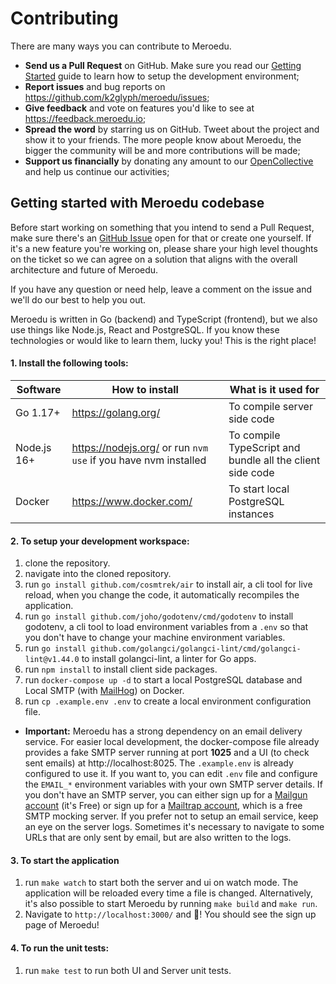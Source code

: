 # Contributing

There are many ways you can contribute to Meroedu.

- **Send us a Pull Request** on GitHub. Make sure you read our [Getting Started](#getting-started-with-meroedu-codebase) guide to learn how to setup the development environment;
- **Report issues** and bug reports on https://github.com/k2glyph/meroedu/issues;
- **Give feedback** and vote on features you'd like to see at https://feedback.meroedu.io;
- **Spread the word** by starring us on GitHub. Tweet about the project and show it to your friends. The more people know about Meroedu, the bigger the community will be and more contributions will be made;
- **Support us financially** by donating any amount to our [OpenCollective](https://opencollective.com/meroedu) and help us continue our activities;

## Getting started with Meroedu codebase

Before start working on something that you intend to send a Pull Request, make sure there's an [GitHub Issue](https://github.com/k2glyph/meroedu/issues) open for that or create one yourself. If it's a new feature you're working on, please share your high level thoughts on the ticket so we can agree on a solution that aligns with the overall architecture and future of Meroedu.

If you have any question or need help, leave a comment on the issue and we'll do our best to help you out.

Meroedu is written in Go (backend) and TypeScript (frontend), but we also use things like Node.js, React and PostgreSQL.
If you know these technologies or would like to learn them, lucky you! This is the right place!

#### 1. Install the following tools:

| Software    | How to install                                                 | What is it used for                                       |
| ----------- | -------------------------------------------------------------- | --------------------------------------------------------- |
| Go 1.17+    | https://golang.org/                                            | To compile server side code                               |
| Node.js 16+ | https://nodejs.org/ or run `nvm use` if you have nvm installed | To compile TypeScript and bundle all the client side code |
| Docker      | https://www.docker.com/                                        | To start local PostgreSQL instances                       |

#### 2. To setup your development workspace:

1. clone the repository.
2. navigate into the cloned repository.
3. run `go install github.com/cosmtrek/air` to install air, a cli tool for live reload, when you change the code, it automatically recompiles the application.
4. run `go install github.com/joho/godotenv/cmd/godotenv` to install godotenv, a cli tool to load environment variables from a `.env` so that you don't have to change your machine environment variables.
5. run `go install github.com/golangci/golangci-lint/cmd/golangci-lint@v1.44.0` to install golangci-lint, a linter for Go apps.
6. run `npm install` to install client side packages.
7. run `docker-compose up -d` to start a local PostgreSQL database and Local SMTP (with [MailHog](https://github.com/mailhog/MailHog)) on Docker.
8. run `cp .example.env .env` to create a local environment configuration file.

- **Important:** Meroedu has a strong dependency on an email delivery service. For easier local development, the docker-compose file already provides
  a fake SMTP server running at port **1025** and a UI (to check sent emails) at http://localhost:8025. The `.example.env` is already
  configured to use it. If you want to, you can edit `.env` file and configure the `EMAIL_*` environment variables with your own SMTP server
  details. If you don't have an SMTP server, you can either sign up for a [Mailgun account](https://www.mailgun.com/) (it's Free) or sign
  up for a [Mailtrap account](https://mailtrap.io), which is a free SMTP mocking server. If you prefer not to setup an email service, keep
  an eye on the server logs. Sometimes it's necessary to navigate to some URLs that are only sent by email, but are also written to the logs.

#### 3. To start the application

1. run `make watch` to start both the server and ui on watch mode. The application will be reloaded every time a file is changed. Alternatively, it's also possible to start Meroedu by running `make build` and `make run`.
2. Navigate to `http://localhost:3000/` and 🎉! You should see the sign up page of Meroedu!

#### 4. To run the unit tests:

1. run `make test` to run both UI and Server unit tests.